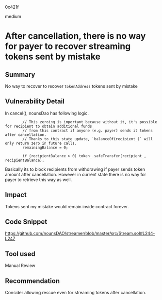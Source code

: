 0x421f

medium

# After cancellation, there is no way for payer to recover streaming tokens sent by mistake

## Summary
No way to recover to recover ``tokenAddress`` tokens sent by mistake

## Vulnerability Detail
In cancel(), nounsDao has following logic.
```solidity
        // This zeroing is important because without it, it's possible for recipient to obtain additional funds
        // from this contract if anyone (e.g. payer) sends it tokens after cancellation.
        // Thanks to this state update, `balanceOf(recipient_)` will only return zero in future calls.
        remainingBalance = 0; 

        if (recipientBalance > 0) token_.safeTransfer(recipient_, recipientBalance);
 ```
 Basically its to block recipients from withdrawing if payer sends token amount after cancellation.
 However in current state there is no way for payer to retrieve this way as well.
 
## Impact
Tokens sent my mistake would remain inside contract forever.

## Code Snippet
https://github.com/nounsDAO/streamer/blob/master/src/Stream.sol#L244-L247

## Tool used

Manual Review

## Recommendation
Consider allowing rescue even for streaming tokens after cancellation.
